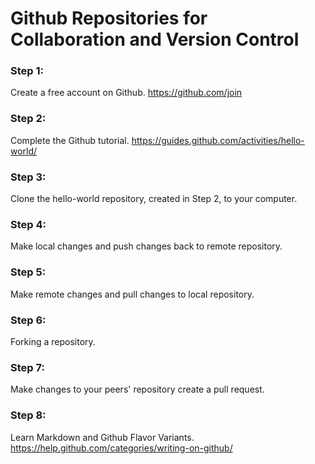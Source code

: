 # Github Repositories for Collaboration and Version Control

### Step 1: 
Create a free account on Github. https://github.com/join

### Step 2: 
Complete the Github tutorial. https://guides.github.com/activities/hello-world/

### Step 3: 
Clone the hello-world repository, created in Step 2, to your computer.

### Step 4: 
Make local changes and push changes back to remote repository.

### Step 5: 
Make remote changes and pull changes to local repository.

### Step 6: 
Forking a repository.

### Step 7: 
Make changes to your peers' repository create a pull request.

### Step 8:
Learn Markdown and Github Flavor Variants. https://help.github.com/categories/writing-on-github/ 
